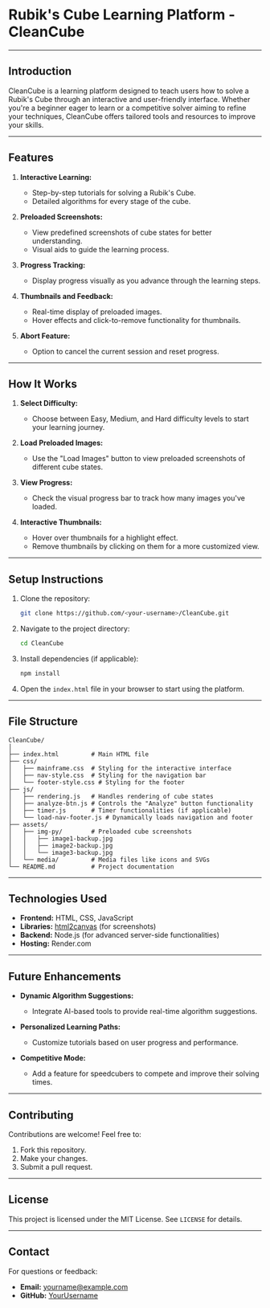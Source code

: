 
# Rubik's Cube Learning Platform - CleanCube

---

## Introduction
CleanCube is a learning platform designed to teach users how to solve a Rubik's Cube through an interactive and user-friendly interface. Whether you're a beginner eager to learn or a competitive solver aiming to refine your techniques, CleanCube offers tailored tools and resources to improve your skills.

---

## Features
1. **Interactive Learning:**
   - Step-by-step tutorials for solving a Rubik's Cube.
   - Detailed algorithms for every stage of the cube.

2. **Preloaded Screenshots:**
   - View predefined screenshots of cube states for better understanding.
   - Visual aids to guide the learning process.

3. **Progress Tracking:**
   - Display progress visually as you advance through the learning steps.

4. **Thumbnails and Feedback:**
   - Real-time display of preloaded images.
   - Hover effects and click-to-remove functionality for thumbnails.

5. **Abort Feature:**
   - Option to cancel the current session and reset progress.

---

## How It Works
1. **Select Difficulty:**
   - Choose between Easy, Medium, and Hard difficulty levels to start your learning journey.

2. **Load Preloaded Images:**
   - Use the "Load Images" button to view preloaded screenshots of different cube states.

3. **View Progress:**
   - Check the visual progress bar to track how many images you've loaded.

4. **Interactive Thumbnails:**
   - Hover over thumbnails for a highlight effect.
   - Remove thumbnails by clicking on them for a more customized view.

---

## Setup Instructions
1. Clone the repository:
   ```bash
   git clone https://github.com/<your-username>/CleanCube.git
   ```

2. Navigate to the project directory:
   ```bash
   cd CleanCube
   ```

3. Install dependencies (if applicable):
   ```bash
   npm install
   ```

4. Open the `index.html` file in your browser to start using the platform.

---

## File Structure
```
CleanCube/
│
├── index.html         # Main HTML file
├── css/
│   ├── mainframe.css  # Styling for the interactive interface
│   ├── nav-style.css  # Styling for the navigation bar
│   └── footer-style.css # Styling for the footer
├── js/
│   ├── rendering.js   # Handles rendering of cube states
│   ├── analyze-btn.js # Controls the "Analyze" button functionality
│   ├── timer.js       # Timer functionalities (if applicable)
│   └── load-nav-footer.js # Dynamically loads navigation and footer
├── assets/
│   ├── img-py/        # Preloaded cube screenshots
│   │   ├── image1-backup.jpg
│   │   ├── image2-backup.jpg
│   │   └── image3-backup.jpg
│   └── media/         # Media files like icons and SVGs
└── README.md          # Project documentation
```

---

## Technologies Used
- **Frontend:** HTML, CSS, JavaScript
- **Libraries:** [html2canvas](https://html2canvas.hertzen.com/) (for screenshots)
- **Backend:** Node.js (for advanced server-side functionalities)
- **Hosting:** Render.com

---

## Future Enhancements
- **Dynamic Algorithm Suggestions:**
  - Integrate AI-based tools to provide real-time algorithm suggestions.

- **Personalized Learning Paths:**
  - Customize tutorials based on user progress and performance.

- **Competitive Mode:**
  - Add a feature for speedcubers to compete and improve their solving times.

---

## Contributing
Contributions are welcome! Feel free to:
1. Fork this repository.
2. Make your changes.
3. Submit a pull request.

---

## License
This project is licensed under the MIT License. See `LICENSE` for details.

---

## Contact
For questions or feedback:
- **Email:** yourname@example.com
- **GitHub:** [YourUsername](https://github.com/<your-username>)

